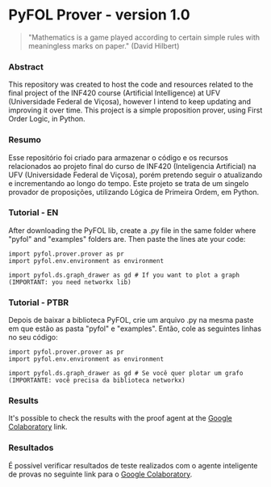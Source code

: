 # PyFOL Prover - version 1.0

> "Mathematics is a game played according to certain simple rules with meaningless marks on paper." (David Hilbert)

### Abstract
This repository was created to host the code and resources related to the final project of the INF420 course (Artificial Intelligence) at UFV (Universidade Federal de Viçosa), however I intend to keep updating and improving it over time. This project is a simple proposition prover, using First Order Logic, in Python.

### Resumo
Esse repositório foi criado para armazenar o código e os recursos relacionados ao projeto final do curso de INF420 (Inteligencia Artificial) na UFV (Universidade Federal de Viçosa), porém pretendo seguir o atualizando e incrementando ao longo do tempo. Este projeto se trata de um singelo provador de proposições, utilizando Lógica de Primeira Ordem, em Python.

### Tutorial - EN
After downloading the PyFOL lib, create a .py file in the same folder where "pyfol" and "examples" folders are. Then paste the lines ate your code:

```
import pyfol.prover.prover as pr
import pyfol.env.environment as environment

import pyfol.ds.graph_drawer as gd # If you want to plot a graph (IMPORTANT: you need networkx lib)
```

### Tutorial - PTBR
Depois de baixar a biblioteca PyFOL, crie um arquivo .py na mesma paste em que estão as pasta "pyfol" e "examples". Então, cole as seguintes linhas no seu código:

```
import pyfol.prover.prover as pr
import pyfol.env.environment as environment

import pyfol.ds.graph_drawer as gd # Se você quer plotar um grafo (IMPORTANTE: você precisa da biblioteca networkx)
```

### Results
It's possible to check the results with the proof agent at the [Google Colaboratory](https://colab.research.google.com/drive/1z7eB68cjP_bKOe4WK07rXpqihZOr7zPc?usp=sharing) link.

### Resultados
É possível verificar resultados de teste realizados com o agente inteligente de provas no seguinte link para o [Google Colaboratory](https://colab.research.google.com/drive/1z7eB68cjP_bKOe4WK07rXpqihZOr7zPc?usp=sharing).
